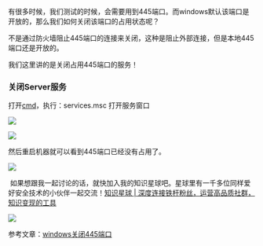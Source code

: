 有很多时候，我们测试的时候，会需要用到445端口。而windows默认该端口是开放的，那么我们如何关闭该端口的占用状态呢？

不是通过防火墙阻止445端口的连接来关闭，这种是阻止外部连接，但是本地445端口还是开放的。

我们这里讲的是关闭占用445端口的服务！

### 关闭Server服务

打开[cmd](https://so.csdn.net/so/search?q=cmd&spm=1001.2101.3001.7020)，执行：services.msc 打开服务窗口

![](https://img-blog.csdnimg.cn/20201018223320498.png?x-oss-process=image/watermark,type_ZmFuZ3poZW5naGVpdGk,shadow_10,text_aHR0cHM6Ly9ibG9nLmNzZG4ubmV0L3FxXzM2MTE5MTky,size_16,color_FFFFFF,t_70)

![](https://img-blog.csdnimg.cn/20201018223407524.png?x-oss-process=image/watermark,type_ZmFuZ3poZW5naGVpdGk,shadow_10,text_aHR0cHM6Ly9ibG9nLmNzZG4ubmV0L3FxXzM2MTE5MTky,size_16,color_FFFFFF,t_70)

然后重启机器就可以看到445端口已经没有占用了。

![](https://img-blog.csdnimg.cn/20201018223459750.png)

 如果想跟我一起讨论的话，就快加入我的知识星球吧。星球里有一千多位同样爱好安全技术的小伙伴一起交流！[知识星球 | 深度连接铁杆粉丝，运营高品质社群，知识变现的工具](https://wx.zsxq.com/dweb2/index/group/88514121251242 "知识星球 | 深度连接铁杆粉丝，运营高品质社群，知识变现的工具")

![](https://img-blog.csdnimg.cn/1219ed79e9ed449d85d27b732cda5ea6.jpg)

参考文章：[windows关闭445端口](https://thief.one/2017/05/13/2/ "windows关闭445端口")